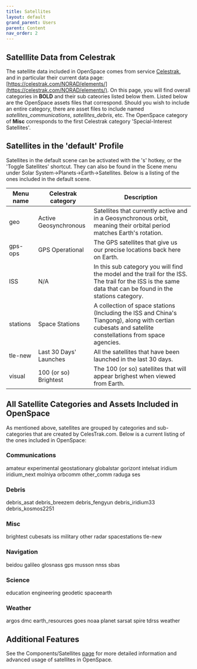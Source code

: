 ```yaml
---
title: Satellites
layout: default
grand_parent: Users
parent: Content
nav_order: 2
---
```



## Satelllite Data from Celestrak
The satellite data included in OpenSpace comes from service [Celestrak](https://celestrak.com/), and in particular their current data page: [https://celestrak.com/NORAD/elements/](https://celestrak.com/NORAD/elements/). On this page, you will find overall categories in **BOLD** and their sub cateories listed below them. Listed below are the OpenSpace assets files that correspond. Should you wish to include an entire category, there are asset files to include named *satellites_communications*, *satellites_debris*, etc. The OpenSpace category of **Misc** corresponds to the first Celestrak category 'Special-Interest Satellites'.


## Satellites in the 'default' Profile

Satellites in the default scene can be activated with the 's' hotkey, or the 'Toggle Satellites' shortcut. They can also be found in the Scene menu under Solar System->Planets->Earth->Satellites. Below is a listing of the ones included in the default scene.

| Menu name | Celestrak category | Description |
| --- | ----------- | ------- |
| geo | Active Geosynchronous | Satellites that currently active and in a Geosynchronous orbit, meaning their orbital period matches Earth's rotation. |
| gps-ops | GPS Operational | The GPS satellites that give us our precise locations back here on Earth. |
| ISS | N/A | In this sub category you will find the model and the trail for the ISS. The trail for the ISS is the same data that can be found in the stations category. |
| stations | Space Stations | A collection of space stations (Including the ISS and China's Tiangong), along with certian cubesats and satellite constellations from space agencies. |
| tle-new | Last 30 Days' Launches | All the satellites that have been launched in the last 30 days. |
| visual | 100 (or so) Brightest | The 100 (or so) satellites that will appear brighest when viewed from Earth. |


## All Satellite Categories and Assets Included in OpenSpace
As mentioned above, satellites are grouped by categories and sub-categories that are created by CelesTrak.com. Below is a current listing of the ones included in OpenSpace:
### Communications
amateur
experimental
geostationary
globalstar
gorizont
intelsat
iridium
iridium_next
molniya
orbcomm
other_comm
raduga
ses
### Debris
debris_asat
debris_breezem
debris_fengyun
debris_iridium33
debris_kosmos2251
### Misc
brightest
cubesats
iss
military
other
radar
spacestations
tle-new
### Navigation
beidou
galileo
glosnass
gps
musson
nnss
sbas
### Science
education
engineering
geodetic
spaceearth
### Weather
argos
dmc
earth_resources
goes
noaa
planet
sarsat
spire
tdrss
weather


## Additional Features
See the Components/Satellites [page](/docs/components/satellites) for more detailed information and advanced usage of satellites in OpenSpace.
